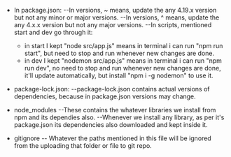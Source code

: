 * In package.json:
--In versions, ~ means, update the any 4.19.x version but not any minor or major versions.
--In versions, ^ means, update the any 4.x.x version but not any major versions.
--In scripts, mentioned start and dev go through it:
  - in start I kept "node src/app.js" means in terminal i can run "npm run start", but need to stop and run whenever new changes are done.
  - in dev I kept "nodemon src/app.js" means in terminal i can run "npm run dev", no need to stop and run whenever new changes are done, it'll update automatically, but install "npm i -g nodemon" to use it.

* package-lock.json:
--package-lock.json contains actual versions of dependencies, because in package.json versions may change.

* node_modules
--These contains the whatever libraries we install from npm and its dependies also.
--Whenever we install any library, as per it's package.json its dependencies also downloaded and kept inside it.

* gitignore
-- Whatever the paths mentioned in this file will be ignored from the uploading that folder or file to git repo.